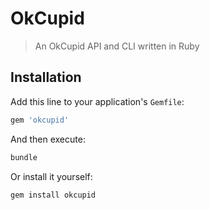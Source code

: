 # OkCupid

> An OkCupid API and CLI written in Ruby

## Installation

Add this line to your application's `Gemfile`:

```ruby
gem 'okcupid'
```

And then execute:

```bash
bundle
```

Or install it yourself:

```bash
gem install okcupid
```
